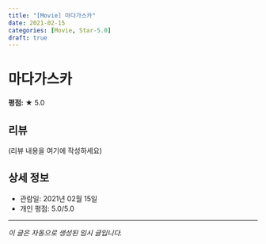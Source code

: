 ```yaml
---
title: "[Movie] 마다가스카"
date: 2021-02-15
categories: [Movie, Star-5.0]
draft: true
---
```


# 마다가스카

**평점:** ★ 5.0

## 리뷰

(리뷰 내용을 여기에 작성하세요)

## 상세 정보

- 관람일: 2021년 02월 15일
- 개인 평점: 5.0/5.0

---

*이 글은 자동으로 생성된 임시 글입니다.*
